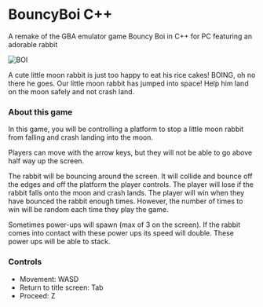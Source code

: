# BouncyBoi C++
A remake of the GBA emulator game Bouncy Boi in C++ for PC featuring an adorable rabbit

![BOI](/BouncyBoiCpp/images/bouncingboi.gif)

A cute little moon rabbit is just too happy to eat his rice cakes! BOING, oh no
there he goes. Our little moon rabbit has jumped into space! Help him land on
the moon safely and not crash land.

### About this game
In this game, you will be controlling a platform to stop a little moon rabbit
from falling and crash landing into the moon.

Players can move with the arrow keys, but they will not be able to go above
half way up the screen.

The rabbit will be bouncing around the screen. It will collide and bounce
off the edges and off the platform the player controls. The player will lose if
the rabbit falls onto the moon and crash lands. The player will win when they
have bounced the rabbit enough times. However, the number of times to win will
be random each time they play the game.

Sometimes power-ups will spawn (max of 3 on the screen). If the rabbit comes
into contact with these power ups its speed will double. These power ups will
be able to stack.

### Controls
* Movement: WASD
* Return to title screen: Tab
* Proceed: Z
